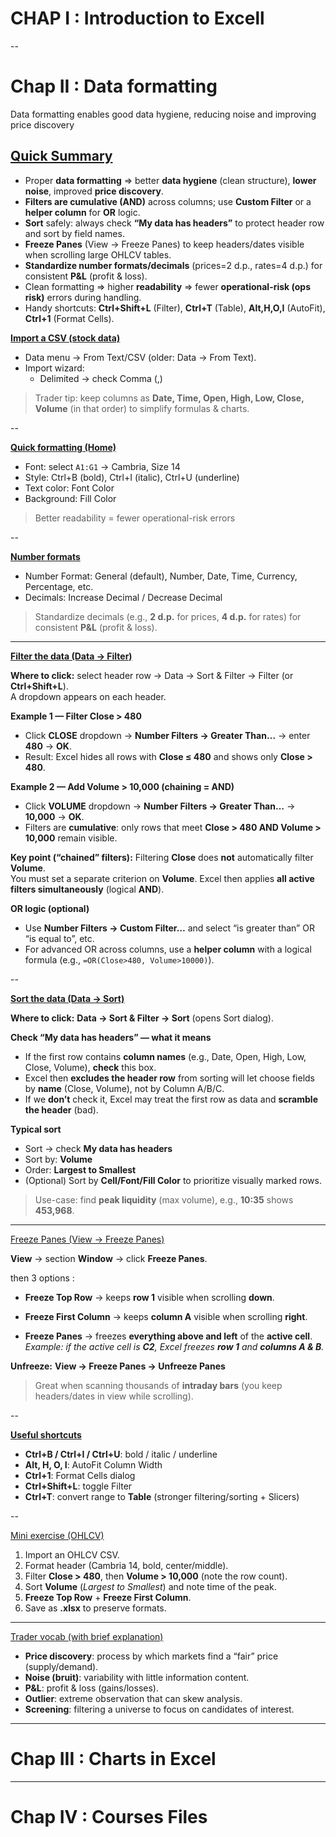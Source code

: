 # CHAP I : Introduction to Excell

--
# Chap II :   Data formatting

Data formatting enables good data hygiene, reducing noise and improving price discovery

## <ins>Quick Summary</ins>

- Proper **data formatting** ⇒ better **data hygiene** (clean structure), **lower noise**, improved **price discovery**.
- **Filters are cumulative (AND)** across columns; use **Custom Filter** or a **helper column** for **OR** logic.
- **Sort** safely: always check **“My data has headers”** to protect header row and sort by field names.
- **Freeze Panes** (View → Freeze Panes) to keep headers/dates visible when scrolling large OHLCV tables.
- **Standardize number formats/decimals** (prices=2 d.p., rates=4 d.p.) for consistent **P&L** (profit & loss).
- Clean formatting ⇒ higher **readability** ⇒ fewer **operational-risk (ops risk)** errors during handling.
- Handy shortcuts: **Ctrl+Shift+L** (Filter), **Ctrl+T** (Table), **Alt,H,O,I** (AutoFit), **Ctrl+1** (Format Cells).


<ins>**Import a CSV (stock data)** </ins>

- Data menu → From Text/CSV (older: Data → From Text).
- Import wizard:
  - Delimited → check Comma (,)
 

> Trader tip: keep columns as **Date, Time, Open, High, Low, Close, Volume** (in that order) to simplify formulas & charts.

--

<ins>**Quick formatting (Home)** </ins>

- Font: select `A1:G1` → Cambria, Size 14
- Style: Ctrl+B (bold), Ctrl+I (italic), Ctrl+U (underline)
- Text color: Font Color
- Background: Fill Color

> Better readability = fewer operational-risk errors

--


<ins>**Number formats**  </ins>

- Number Format: General (default), Number, Date, Time, Currency, Percentage, etc.
- Decimals: Increase Decimal / Decrease Decimal

> Standardize decimals (e.g., **2 d.p.** for prices, **4 d.p.** for rates) for consistent **P&L** (profit & loss).

---

<ins>**Filter the data (Data → Filter)** </ins>

**Where to click:** select header row → Data → Sort & Filter → Filter (or **Ctrl+Shift+L**).  
A dropdown appears on each header.

**Example 1 — Filter Close > 480**
- Click **CLOSE** dropdown → **Number Filters → Greater Than…** → enter **480** → **OK**.
- Result: Excel hides all rows with **Close ≤ 480** and shows only **Close > 480**.

**Example 2 — Add Volume > 10,000 (chaining = AND)**
- Click **VOLUME** dropdown → **Number Filters → Greater Than…** → **10,000** → **OK**.
- Filters are **cumulative**: only rows that meet **Close > 480 AND Volume > 10,000** remain visible.

**Key point (“chained” filters):** Filtering **Close** does **not** automatically filter **Volume**.  
You must set a separate criterion on **Volume**. Excel then applies **all active filters simultaneously** (logical **AND**).

**OR logic (optional)**
- Use **Number Filters → Custom Filter…** and select “is greater than” OR “is equal to”, etc.
- For advanced OR across columns, use a **helper column** with a logical formula (e.g., `=OR(Close>480, Volume>10000)`).

--

<ins>**Sort the data (Data → Sort)** </ins>

**Where to click:** **Data → Sort & Filter → Sort** (opens Sort dialog).

**Check “My data has headers” — what it means**
- If the first row contains **column names** (e.g., Date, Open, High, Low, Close, Volume), **check** this box.
- Excel then **excludes the header row** from sorting will let choose fields by **name** (Close, Volume), not by Column A/B/C.
- If we **don’t** check it, Excel may treat the first row as data and **scramble the header** (bad).

**Typical sort**
- Sort → check **My data has headers**
- Sort by: **Volume**
- Order: **Largest to Smallest**
- (Optional) Sort by **Cell/Font/Fill Color** to prioritize visually marked rows.

> Use-case: find **peak liquidity** (max volume), e.g., **10:35** shows **453,968**.

---

<ins>Freeze Panes (View → Freeze Panes)</ins>

 **View** → section **Window** → click **Freeze Panes**.  
 
then 3 options :

- **Freeze Top Row** → keeps **row 1** visible when scrolling **down**.
  
- **Freeze First Column** → keeps **column A** visible when scrolling **right**.
  
- **Freeze Panes** → freezes **everything above and left** of the **active cell**.  
  *Example: if the active cell is **C2**, Excel freezes **row 1** and **columns A & B**.*

**Unfreeze:** **View → Freeze Panes → Unfreeze Panes**

> Great when scanning thousands of **intraday bars** (you keep headers/dates in view while scrolling).

--

<ins>**Useful shortcuts** </ins>

- **Ctrl+B / Ctrl+I / Ctrl+U**: bold / italic / underline
- **Alt, H, O, I**: AutoFit Column Width
- **Ctrl+1**: Format Cells dialog
- **Ctrl+Shift+L**: toggle Filter
- **Ctrl+T**: convert range to **Table** (stronger filtering/sorting + Slicers)

--

<ins>Mini exercise (OHLCV)</ins>

1. Import an OHLCV CSV.
2. Format header (Cambria 14, bold, center/middle).
3. Filter **Close > 480**, then **Volume > 10,000** (note the row count).
4. Sort **Volume** (*Largest to Smallest*) and note time of the peak.
5. **Freeze Top Row** + **Freeze First Column**.
6. Save as **.xlsx** to preserve formats.

---

<ins>Trader vocab (with brief explanation)</ins>

- **Price discovery**: process by which markets find a “fair” price (supply/demand).
- **Noise (bruit)**: variability with little information content.
- **P&L**: profit & loss (gains/losses).
- **Outlier**: extreme observation that can skew analysis.
- **Screening**: filtering a universe to focus on candidates of interest.



---
# Chap III :   Charts in Excel

---
# Chap IV :   Courses Files



